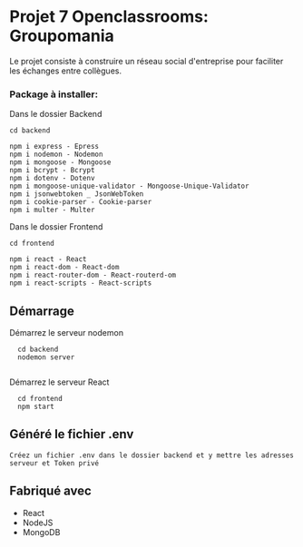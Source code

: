 # Projet 7 Openclassrooms: Groupomania

Le projet consiste à construire un réseau social d'entreprise pour faciliter les échanges entre collègues.

### Package à installer:

Dans le dossier Backend
 
```
cd backend

npm i express - Epress
npm i nodemon - Nodemon
npm i mongoose - Mongoose
npm i bcrypt - Bcrypt
npm i dotenv - Dotenv
npm i mongoose-unique-validator - Mongoose-Unique-Validator
npm i jsonwebtoken _ JsonWebToken
npm i cookie-parser - Cookie-parser
npm i multer - Multer

```

Dans le dossier Frontend
 
```
cd frontend

npm i react - React
npm i react-dom - React-dom
npm i react-router-dom - React-routerd-om 
npm i react-scripts - React-scripts

```



## Démarrage

Démarrez le serveur nodemon
```
  cd backend
  nodemon server
 
```
  
  Démarrez le serveur React
```
  cd frontend
  npm start
```

## Généré le fichier .env
```
Créez un fichier .env dans le dossier backend et y mettre les adresses serveur et Token privé
```

## Fabriqué avec
* React
* NodeJS
* MongoDB



